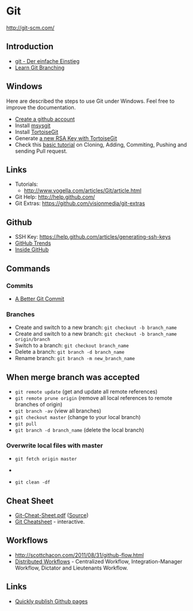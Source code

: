 # Git

http://git-scm.com/

## Introduction
* [git - Der einfache Einstieg ](http://rogerdudler.github.io/git-guide/index.de.html)
* [Learn Git Branching](http://pcottle.github.io/learnGitBranching/)

## Windows
Here are described the steps to use Git under Windows. Feel free to improve the documentation.

* [Create a github account](https://github.com/signup/free)
* Install [msysgit](http://msysgit.github.com/)
* Install [TortoiseGit](http://code.google.com/p/tortoisegit/)
* Generate [a new RSA Key with TortoiseGit](http://uncod.in/blog/setting-up-a-github-account-on-windows7/)
* Check this [basic tutorial](http://uncod.in/blog/github-tortoisegit-and-organizational-workflow-tutorial/) on Cloning, Adding, Commiting, Pushing and sending Pull request.

## Links
* Tutorials:
    * http://www.vogella.com/articles/Git/article.html
* Git Help: http://help.github.com/
* Git Extras: https://github.com/visionmedia/git-extras

## Github
* SSH Key: https://help.github.com/articles/generating-ssh-keys
* [GitHub Trends](https://github.com/trending)
* [Inside GitHub](http://www.slideshare.net/rubymeetup/inside-github-with-chris-wanstrath)

## Commands

### Commits
* [A Better Git Commit](http://web-design-weekly.com/blog/2013/09/01/a-better-git-commit/)

### Branches
* Create and switch to a new branch: ```git checkout -b branch_name```
* Create and switch to a new branch: ```git checkout -b branch_name origin/branch```
* Switch to a branch: ```git checkout branch_name```
* Delete a branch: ```git branch -d branch_name```
* Rename branch: ```git branch -m new_branch_name```

## When merge branch was accepted
* ```git remote update``` (get and update all remote references)
* ```git remote prune origin```  (remove all local references to remote branches of origin)
* ```git branch -av``` (view all branches)
* ```git checkout master``` (change to your local branch)
* ```git pull```
* ```git branch -d branch_name``` (delete the local branch)

### Overwrite local files with master
* ```git fetch origin master```
* ```git reset --hard FETCH_HEADv
* ```git clean -df```

## Cheat Sheet
* [Git-Cheat-Sheet.pdf](https://github.com/AlexZeitler/gitcheatsheet/blob/master/gitcheatsheet.pdf?raw=true) ([Source](https://github.com/AlexZeitler/gitcheatsheet))
* [Git Cheatsheet](http://www.ndpsoftware.com/git-cheatsheet.html) - interactive.

## Workflows
* http://scottchacon.com/2011/08/31/github-flow.html
* [Distributed Workflows](http://git-scm.com/book/en/Distributed-Git-Distributed-Workflows) - Centralized Workflow, Integration-Manager Workflow, Dictator and Lieutenants Workflow.

## Links
* [Quickly publish Github pages](http://pages.github.com/)
